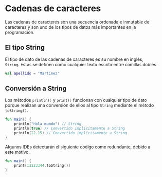 # Cadenas de caracteres

Las cadenas de caracteres son una secuencia ordenada e inmutable de caracteres y son uno de los tipos de datos más importantes en la programación.

## El tipo String

El tipo de dato de las cadenas de caracteres es su nombre en inglés, `String`.
Estas se definen como cualquier texto escrito entre comillas dobles.

```kotlin
val apellido = "Martínez"
```

## Conversión a String

Los métodos `println()` y `print()` funcionan con cualquier tipo de dato porque realizan una conversión de ellos al tipo `String` mediante el método `toString()`.

```kotlin
fun main() {
    println("Hola mundo") // String
    println(true) // Convertido implícitamente a String
    println(22.15) // Convertido implícitamente a String
}
```

Algunos IDEs detectarán el siguiente código como redundante, debido a este motivo.

```kotlin
fun main() {
    print(11223344.toString())
}
```
